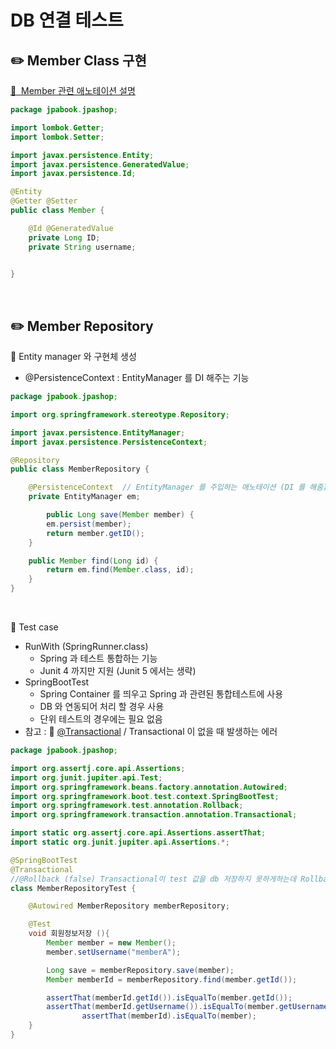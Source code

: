# DB 연결 테스트

## ✏️ Member Class 구현

[🔗  Member 관련 애노테이션 설명](https://github.com/choideakook/TIL/blob/main/Spring/1%20Spring%20입문/4%20Spring%20DB%20접근%20기술/221215%20JPA%20연결%20방법.md)

```java
package jpabook.jpashop;

import lombok.Getter;
import lombok.Setter;

import javax.persistence.Entity;
import javax.persistence.GeneratedValue;
import javax.persistence.Id;

@Entity
@Getter @Setter
public class Member {

    @Id @GeneratedValue
    private Long ID;
    private String username;
    

}
```

<br>

## ✏️ Member Repository

📜 Entity manager 와 구현체 생성

- @PersistenceContext : EntityManager 를 DI 해주는 기능

```java
package jpabook.jpashop;

import org.springframework.stereotype.Repository;

import javax.persistence.EntityManager;
import javax.persistence.PersistenceContext;

@Repository
public class MemberRepository {

    @PersistenceContext  // EntityManager 를 주입하는 애노테이션 (DI 를 해줌)
    private EntityManager em;

		public Long save(Member member) {
        em.persist(member);
        return member.getID();
    }

    public Member find(Long id) {
        return em.find(Member.class, id);
    }
}
```

<br>

📜 Test case

- RunWith (SpringRunner.class)
    - Spring 과 테스트 통합하는 기능
    - Junit 4 까지만 지원 (Junit 5 에서는 생략)
- SpringBootTest
    - Spring Container 를 띄우고 Spring 과 관련된 통합테스트에 사용
    - DB 와 연동되어 처리 할 경우 사용
    - 단위 테스트의 경우에는 필요 없음
- 참고 : 🔗 [@Transactional](https://github.com/choideakook/TIL/blob/main/Spring/1%20Spring%20입문/4%20Spring%20DB%20접근%20기술/221214_스프링_통합_테스트.md) / Transactional 이 없을 때 발생하는 에러

```java
package jpabook.jpashop;

import org.assertj.core.api.Assertions;
import org.junit.jupiter.api.Test;
import org.springframework.beans.factory.annotation.Autowired;
import org.springframework.boot.test.context.SpringBootTest;
import org.springframework.test.annotation.Rollback;
import org.springframework.transaction.annotation.Transactional;

import static org.assertj.core.api.Assertions.assertThat;
import static org.junit.jupiter.api.Assertions.*;

@SpringBootTest
@Transactional
//@Rollback (false) Transactional이 test 값을 db 저장하지 못하게하는데 Rollback 을 false 로 설정하면 db 에 저장된다.
class MemberRepositoryTest {

    @Autowired MemberRepository memberRepository;

    @Test
    void 회원정보저장 (){
        Member member = new Member();
        member.setUsername("memberA");

        Long save = memberRepository.save(member);
        Member memberId = memberRepository.find(member.getId());

        assertThat(memberId.getId()).isEqualTo(member.getId());
        assertThat(memberId.getUsername()).isEqualTo(member.getUsername());
				assertThat(memberId).isEqualTo(member);
    }
}
```

<br>